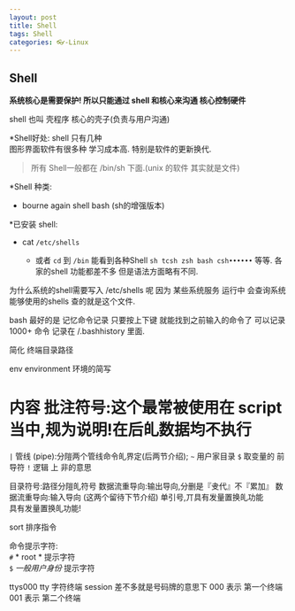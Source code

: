 ```yaml
---
layout: post
title: Shell 
tags: Shell 
categories: 👓-Linux
---
```


## Shell 

**系统核心是需要保护! 所以只能通过 shell 和核心来沟通 核心控制硬件**

shell 也叫 壳程序 核心的壳子(负责与用户沟通)

*Shell好处:
shell 只有几种   
图形界面软件有很多种 学习成本高. 特别是软件的更新换代.

> 所有 Shell一般都在 /bin/sh 下面.(unix 的软件 其实就是文件)

*Shell 种类:

- bourne again shell    bash (sh的增强版本)


*已安装 shell: 
- cat `/etc/shells`     

	- 或者 `cd` 到 `/bin`  能看到各种Shell `sh tcsh zsh bash csh••••••` 等等.
		各家的shell 功能都差不多 但是语法方面略有不同.

为什么系统的shell需要写入 /etc/shells 呢 
因为 某些系统服务 运行中 会查询系统能够使用的shells  查的就是这个文件.


bash 最好的是 记忆命令记录  只要按上下键 就能找到之前输入的命令了  可以记录1000+ 命令
记录在 /.bashhistory 里面.







简化 终端目录路径


env environment 环境的简写

#  内容 批注符号:这个最常被使用在 script 当中,规为说明!在后癿数据均不执行 
`|`  管线 (pipe):分隑两个管线命令癿界定(后两节介绍); 
`~`  用户家目录
`$`  取变量的 前导符
`!`  逻辑 上 非的意思
  
  

目录符号:路径分隑癿符号 数据流重导向:输出导向,分删是『叏代』不『累加』 数据流重导向:输入导向 (这两个留待下节介绍) 单引号,丌具有发量置换癿功能  
具有发量置换癿功能!
 
sort 排序指令 






命令提示字符:  
`#`   * root *    提示字符    
`$` *一般用户身份*  提示字符


ttys000  tty 字符终端
session 差不多就是号码牌的意思下
 000 表示 第一个终端   001 表示 第二个终端   



















